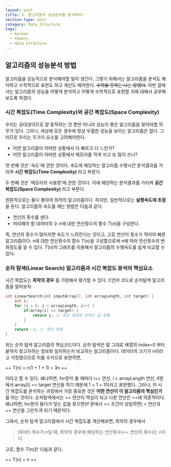 ```yaml
---
layout: post
title: 3. 알고리즘의 성능분석을 분석하자!
section-type: post
category: Data_Structure
tags:
  - korean
  - theory
  - data_structure
---
```


## 알고리즘의 성능분석 방법

알고리즘을 성능적으로 분석해야할 일이 생긴다. 그렇기 위해서는 알고리즘을 분석도 해야하고 수학적으로 표현도 하고 계산도 해야한다. ~~수학을 못하는 나는 망했다.~~ 이번 글에서는 알고리즘의 성능을 어떻게 분석하고 어떻게 수학적으로 표현할 지에 대해서 공부해보도록 하겠다.

### 시간 복잡도(Time Complexity)와 공간 복잡도(Space Complexity)

우리는 공대생이므로 잘 동작하는 것 뿐만 아니라 성능이 좋은 알고리즘을 찾아야할 의무가 있다. 그러나, 세상에 모든 경우에 항상 우월한 성능을 보이는 알고리즘은 없다. 그러므로 우리는 두가지 요소를 고려해야한다.

- 어떤 알고리즘이 어떠한 상황에서 더 빠르고 더 느린가?
- 어떤 알고리즘이 어떠한 상황에서 메모리를 적게 쓰고 또 많이 쓰나?

첫 번째 것은 '속도'에 관한 것이다. 속도에 해당하는 알고리즘 수행시간 분석결과를 가리켜 **시간 복잡도(Time Complexity)** 라고 부른다.

두 번째 것은 '메모리의 사용량'에 관한 것이다. 이에 해당하는 분석결과를 가리켜 **공간 복잡도(Space Complexity)** 라고 부른다.

원론적으로는 둘다 좋아야 최적의 알고리즘이다. 하지만, 일반적으로는 **실행속도에 초점** 을 둔다. 알고리즘의 속도를 재는 방법은 다음과 같다.

- 연산의 횟수를 센다.
- 처리해야 할 데이터의 수 $n$에 대한 연산횟수의 함수 $T(n)$을 구성한다.

즉, 연산의 횟수가 많아지면 속도가 느려진다는 것이고, 고로 연산이 횟수가 적어야 빠른 알고리즘이다. $n$에 대한 연산횟수의 함수 $T(n)$을 구성함으로써 $n$에 따라 연산횟수의 변화정도를 알 수 있다. $T(n)$의 그래프를 이용해서 알고리즘의 수행속도를 쉽게 비교할 수 있다.

### 순차 탐색(Linear Search) 알고리즘과 시간 복잡도 분석의 핵심요소

시간 복잡도는 **최악의 경우** 를 가정해서 평가할 수 있다. C언어 코드로 순차탐색 알고리즘을 알아보자.

```c
int LinearSearch(int inputArray[], int arrayLength, int target) {
    int i;
    for (i = 0; i < arrayLength; i++) {
        if(array[i] == target) {
            return i; // 찾은 대상의 인덱스 값 반환
        }
    }
    return -1; // 찾지 못함
}
```

위는 순차 탐색 알고리즘의 핵심코드이다. 순차 탐색은 말 그대로 배열의 index=0 부터 끝까지 찾고자하는 정보와 일치하는지 비교하는 알고리즘이다. 데이터의 크기가 n이라고 가정했으므로 이를 수식으로 표현하면,

++
T(n) = n(1 + 1 + 1) = 3n
++

이라고 할 수 있다. 왜냐하면, for문이 돌 때마다 i++ 연산, i < arrayLength 연산, if문에서 array[i] == target 연산을 하기 때문에 1 + 1 + 1이라고 표현했다. 그러나, 이 시간 복잡도를 분석하는 과정에서 가장 중요한 것은 **어떤 연산이 이 알고리즘의 핵심인가** 를 아는 것이다. 순차탐색에서는 == 연산이 핵심이 되고 다른 연산은 ==에 의존적이다. 왜냐하면, for문이 돌다가 맞는 값을 찾으면(if 문에서 == 조건이 성립하면) < 연산과 ++ 연산을 그만두게 되기 때문이다.

그래서, 순차 탐색 알고리즘에서 시간 복잡도를 계산해보면, 최악의 경우에서

> 데이터 개수가 $n$일 때, 최악의 경우에 해당하는 연산횟수(== 연산의 횟수)는 $n$이다.

고로, 함수 $T(n)$은 다음과 같다.

++
T(n) = n
++
